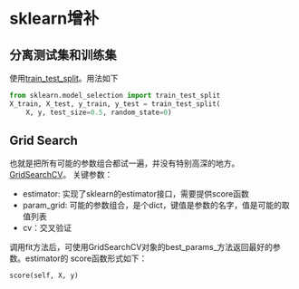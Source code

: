 # sklearn增补
## 分离测试集和训练集
使用[train_test_split][0]。用法如下
```python
from sklearn.model_selection import train_test_split
X_train, X_test, y_train, y_test = train_test_split(
    X, y, test_size=0.5, random_state=0)
```

## Grid Search
也就是把所有可能的参数组合都试一遍，并没有特别高深的地方。[GridSearchCV][1]。
关键参数：
- estimator: 实现了sklearn的estimator接口，需要提供score函数
- param_grid: 可能的参数组合，是个dict，键值是参数的名字，值是可能的取值列表
- cv：交叉验证

调用fit方法后，可使用GridSearchCV对象的best\_params\_方法返回最好的参数。estimator的
score函数形式如下：
```
score(self, X, y)
```

[0]: http://scikit-learn.org/stable/modules/generated/sklearn.model_selection.train_test_split.html#sklearn.model_selection.train_test_split
[1]: http://scikit-learn.org/stable/modules/generated/sklearn.model_selection.GridSearchCV.html
